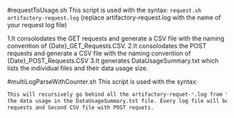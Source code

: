 #requestToUsage.sh
This script is used with the syntax:
```request.sh artifactory-request.log```
(replace artifactory-request.log with the name of your request log file)

1.It consolodates the GET requests and generate a CSV file with the naming convention of 
{Date}_GET_Requests.CSV. 
2.It consolodates the POST requests and generate a CSV file with the naming convention of
{Date}_POST_Requests.CSV
3.It generates DataUsageSummary.txt which lists the individual files and their data 
usage size.

#multiLogParseWithCounter.sh
This script is used with the syntax:
```multiLogParseWithCounter.sh ../var/log/archived'''
This will recursively go behind all the artifactory-requet-*.log from the archived folder and summarizes
the data usage in the DataUsageSummary.txt file. Every log file will be split with ONE CSV file with GET
requests and Second CSV file with POST requets.

